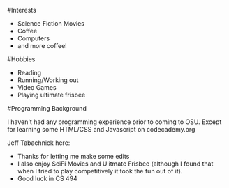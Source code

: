 #Interests
* Science Fiction Movies
* Coffee
* Computers
* and more coffee!

#Hobbies
* Reading
* Running/Working out
* Video Games
* Playing ultimate frisbee

#Programming Background

I haven't had any programming experience prior to coming to OSU.
Except for learning some HTML/CSS and Javascript on codecademy.org

Jeff Tabachnick here:
* Thanks for letting me make some edits
* I also enjoy SciFi Movies and Ulitmate Frisbee (although I found that when I tried to play competitively it took the fun out of it).
* Good luck in CS 494
